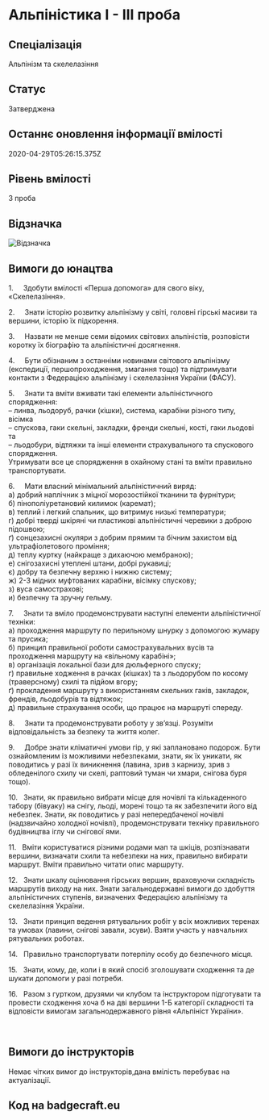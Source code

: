 # Альпіністика І - ІІІ проба

## Спеціалізація

Альпінізм та скелелазіння

## Статус

Затверджена

## Останнє оновлення інформації вмілості

2020-04-29T05:26:15.375Z

## Рівень вмілості

3 проба

## Відзначка

![Відзначка](../images/Alpinistyka_I/_____________1.jpg)

## Вимоги до юнацтва

<p>1.&nbsp;&nbsp;&nbsp;&nbsp; Здобути вмілості
«Перша допомога» для свого віку, «Скелелазіння».</p>

<p>2.&nbsp;&nbsp;&nbsp;&nbsp; Знати історію розвитку
альпінізму у світі, головні гірські масиви та вершини, історію їх підкорення.</p>

<p>3.&nbsp;&nbsp;&nbsp;&nbsp; Назвати не менше семи
відомих світових альпіністів, розповісти коротку їх біографію та альпіністичні
досягнення.</p>

<p>4.&nbsp;&nbsp;&nbsp;&nbsp; Бути обізнаним з
останніми новинами світового альпінізму (експедиції, першопроходження, змагання
тощо) та підтримувати контакти з Федерацією альпінізму і скелелазіння України
(ФАСУ).</p>

<p>5.&nbsp;&nbsp;&nbsp;&nbsp; <span>Знати та вміти вживати
такі елементи альпіністичного спорядження:<br>
– линва, льодоруб, рачки (кішки), система, карабіни різного типу, вісімка<br>
– спускова, гаки скельні, закладки, френди скельні, кості, гаки льодові та<br>
– льодобури, відтяжки та інші елементи страхувального та спускового
спорядження.<br>
Утримувати все це спорядження в охайному стані та вміти правильно
транспортувати.</span></p>

<p>6.&nbsp;&nbsp;&nbsp;&nbsp; <span>Мати власний
мінімальний альпіністичний виряд:<br>
а) добрий наплічник з міцної морозостійкої тканини та фурнітури;<br>
б) пінополіуретановий килимок (каремат);<br>
в) теплий і легкий спальник, що витримує низькі температури;<br>
г) добрі тверді шкіряні чи пластикові альпіністичні черевики з доброю підошвою;<br>
ґ) сонцезахисні окуляри з добрим прямим та бічним захистом від
ультрафіолетового проміння;<br>
д) теплу куртку (найкраще з дихаючою мембраною);<br>
е) снігозахисні утеплені штани, добрі рукавиці;<br>
є) добру та безпечну верхню і нижню систему;<br>
ж) 2-3 мідних муфтованих карабіни, вісімку спускову;<br>
з) вуса самострахові;<br>
и) безпечну та зручну гельму.</span></p>

<p>7.&nbsp;&nbsp;&nbsp;&nbsp; <span>Знати та вміло
продемонструвати наступні елементи альпіністичної техніки:<br>
а) проходження маршруту по перильному шнурку з допомогою жумару та прусика;<br>
б) принцип правильної роботи самострахувальних вусів та проходження маршруту на
«вільному карабіні»;<br>
в) організація локальної бази для дюльферного спуску;<br>
г) правильне ходження в рачках (кішках) та з льодорубом по косому (траверсному)
схилі та підйом вгору;<br>
ґ) прокладення маршруту з використанням скельних гаків, закладок, френдів,
льодобурів та відтяжок;<br>
д) правильне страхування особи, що працює на маршруті спереду.</span></p>

<p>8.&nbsp;&nbsp;&nbsp;&nbsp; Знати та
продемонструвати роботу у зв’язці. Розуміти відповідальність за безпеку та
життя колег.</p>

<p>9.&nbsp;&nbsp;&nbsp;&nbsp; Добре знати кліматичні
умови гір, у які заплановано подорож. Бути ознайомленим із можливими
небезпеками, знати, як їх уникати, як поводитись у разі їх виникнення (лавина,
зрив з карнизу, зрив з обледенілого схилу чи скелі, раптовий туман чи хмари,
снігова буря тощо).</p>

<p>10.&nbsp;&nbsp; Знати, як правильно
вибрати місце для ночівлі та кількаденного табору (бівуаку) на снігу, льоді,
морені тощо та як забезпечити його від небезпек. Знати, як поводитись у разі
непередбаченої ночівлі (надзвичайно холодної ночівлі), продемонструвати техніку
правильного будівництва іглу чи снігової ями.</p>

<p>11.&nbsp;&nbsp; Вміти користуватися
різними родами мап та шкіців, розпізнавати вершини, визначати схили та
небезпеки на них, правильно вибирати маршрут. Вміти правильно читати опис
маршруту.</p>

<p>12.&nbsp;&nbsp; Знати шкалу оцінювання
гірських вершин, враховуючи складність маршрутів виходу на них. Знати
загальнодержавні вимоги до здобуття альпіністичних ступенів, визначених
Федерацією альпінізму та скелелазіння України.</p>

<p>13.&nbsp;&nbsp; Знати принцип ведення
рятувальних робіт у всіх можливих теренах та умовах (лавини, снігові завали,
зсуви). Взяти участь у навчальних рятувальних роботах.</p>

<p>14.&nbsp;&nbsp; Правильно
транспортувати потерпілу особу до безпечного місця.</p>

<p>15.&nbsp;&nbsp; Знати, кому, де, коли
і в який спосіб зголошувати сходження та де шукати допомоги у разі потреби.</p>

<p>16.&nbsp;&nbsp; Разом з гуртком,
друзями чи клубом та інструктором підготувати та провести сходження хоча б на
дві вершини 1-Б категорії складності та відповісти вимогам загальнодержавного рівня
«Альпініст України».</p>

<p><a target="_blank" rel="nofollow"></a>&nbsp;</p>

## Вимоги до інструкторів

Немає чітких вимог до інструкторів,дана вмілість перебуває на актуалізації.

## Код на badgecraft.eu

